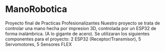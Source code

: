 # ManoRobotica
Proyecto final de Practicas Profesionalizantes
Nuestro proyecto se trata de controlar una mano hecha por impresion 3D, controlada por un ESP32 de forma inalámbrica. (A lo gigante de acero). Se utilizaran los siguientes componentes para el proyecto: 2 ESP32 (Receptor/Transmisor), 5 Servomotores, 5 Sensores FLEX
